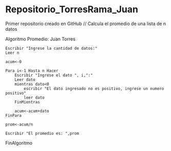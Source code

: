 # Repositorio_TorresRama_Juan
Primer repositorio creado en GitHub
// Calcula el promedio de una lista de n datos

Algoritmo Promedio: Juan Torres
	
	Escribir "Ingrese la cantidad de datos:"
	Leer n
	
	acum<-0
	
	Para i<-1 Hasta n Hacer
		Escribir "Ingrese el dato ", i,":" 
		Leer dato
		mientras dato<0 
			escribir "El dato ingresado no es positivo, ingrese un numero positivo" 
			leer dato
		FinMientras
		
		acum<-acum+dato 
	FinPara
	
	prom<-acum/n
	
	Escribir "El promedio es: ",prom
	
FinAlgoritmo

